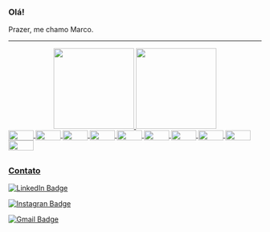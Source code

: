 ### Olá!

Prazer, me chamo Marco.
<hr>


<div align="center">
  <a href="https://github.com/MarcoValentimJr">
  <img height="160em" src="https://github-readme-stats.vercel.app/api?username=MarcoValentimJr&show_icons=true&theme=cobalt2&include_all_commits=true&count_private=true"/>
  <img height="160em" src="https://github-readme-stats.vercel.app/api/top-langs/?username=MarcoValentimJr&layout=compact&langs_count=7&theme=cobalt2"/>
</div>
  
  <div style="display: inline_block">
  <img align="center" alt="" height="20" width="50" src="https://img.shields.io/badge/Java-ED8B00?style=for-the-badge&logo=java&logoColor=white" />
  <img align="center" alt="" height="20" width="50" src="https://img.shields.io/badge/Spring-6DB33F?style=for-the-badge&logo=spring&logoColor=white" />
  <img align="center" alt="" height="20" width="50" src="https://img.shields.io/badge/Postman-FF6C37?style=for-the-badge&logo=Postman&logoColor=white" />
  <img align="center" alt="" height="20" width="50" src="https://img.shields.io/badge/MySQL-005C84?style=for-the-badge&logo=mysql&logoColor=white" />
  <img align="center" alt="" height="20" width="50" src="https://img.shields.io/badge/Oracle-F80000?style=for-the-badge&logo=oracle&logoColor=black" />
  <img align="center" alt="" height="20" width="50" src="https://img.shields.io/badge/GitHub-100000?style=for-the-badge&logo=github&logoColor=white" />
  <img align="center" alt="" height="20" width="50" src="https://img.shields.io/badge/Apache+JMete-6C3082?style=for-the-badge&logo=apache+jMete&logoColor=white" />
  <img align="center" alt="" height="20" width="50" src="https://img.shields.io/badge/HTML5-E34F26?style=for-the-badge&logo=html5&logoColor=white" />
  <img align="center" alt="" height="20" width="50" src="https://img.shields.io/badge/CSS3-1572B6?style=for-the-badge&logo=css3&logoColor=white" />
  <img align="center" alt="" height="20" width="50" src="https://img.shields.io/badge/c-%2300599C.svg?style=for-the-badge&logo=c&logoColor=white" />
</div>

  ##  
  
  ### Contato

[![LinkedIn Badge](https://img.shields.io/badge/-Marco%20Valentim%20Jr.-blue?style=flat-square&logo=Linkedin&logoColor=white&link=https://www.linkedin.com/in/marco-jr/)](https://www.linkedin.com/in/marco-jr/)

[![Instagran Badge](https://img.shields.io/badge/-Marco%20Valentim%20Jr.-indigo?style=flat-square&logo=instagram&link=https://www.instagram.com/marcovalentim_jr/)](https://www.instagram.com/marcovalentim_jr/)
  
[![Gmail Badge](https://img.shields.io/badge/-marcovalentim16@gmail.com-c14438?style=flat-square&logo=Gmail&logoColor=white&link=mailto:marcovalentim16@gmail.com)](mailto:marcovalentim16@gmail.com)

